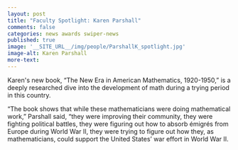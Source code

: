 ```yaml
---
layout: post
title: "Faculty Spotlight: Karen Parshall"
comments: false
categories: news awards swiper-news
published: true
image: '__SITE_URL__/img/people/ParshallK_spotlight.jpg'
image-alt: Karen Parshall
more-text: 
---
```


Karen's new book, “The New Era in American Mathematics, 1920-1950,” is a deeply researched dive into the development of math during a trying period in this country.

“The book shows that while these mathematicians were doing mathematical work,” Parshall said, “they were improving their community, they were fighting political battles, they were figuring out how to absorb émigrés from Europe during World War II, they were trying to figure out how they, as mathematicians, could support the United States’ war effort in World War II.